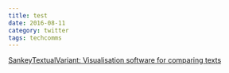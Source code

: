 ```yaml
---
title: test
date: 2016-08-11
category: twitter
tags: techcomms
---
```

[SankeyTextualVariant: Visualisation software for comparing texts](https://www.cherryleaf.com/2016/08/sankeytextualvariant-visualisation-software-for-comparing-texts)
